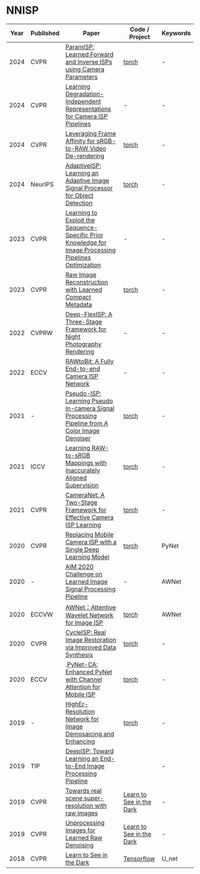 # NNISP



| Year | Published | Paper                                                                 | Code / Project       | Keywords              |
|------|-----------|----------------------------------------------------------------------|----------------------|-----------------------|
| 2024 | CVPR      | [ ParamISP: Learned Forward and Inverse ISPs using Camera Parameters](https://openaccess.thecvf.com/content/CVPR2024/papers/Kim_ParamISP_Learned_Forward_and_Inverse_ISPs_using_Camera_Parameters_CVPR_2024_paper.pdf)   | [torch](https://github.com/woo525/ParamISP)                    | -      |
| 2024 | CVPR      | [ Learning Degradation-Independent Representations for Camera ISP Pipelines](https://openaccess.thecvf.com/content/CVPR2024/papers/Guo_Learning_Degradation-Independent_Representations_for_Camera_ISP_Pipelines_CVPR_2024_paper.pdf)   | -                    | -      |
| 2024 | CVPR      | [Leveraging Frame Affinity for sRGB-to-RAW Video De-rendering](https://openaccess.thecvf.com/content/CVPR2024/papers/Zhang_Leveraging_Frame_Affinity_for_sRGB-to-RAW_Video_De-rendering_CVPR_2024_paper.pdf)   | [torch](https://github.com/zhangchen98/RAW_CVPR24/blob/main/README.md)                  | -      |
| 2024 | NeurIPS      | [AdaptiveISP: Learning an Adaptive Image Signal Processor for Object Detection](https://papers.nips.cc/paper_files/paper/2024/file/cc596a803bedc7a03a87e98c77a22efe-Paper-Conference.pdf)  | [torch](https://github.com/OpenImagingLab/AdaptiveISP)                 | -      |
| 2023 | CVPR      | [Learning to Exploit the Sequence-Specific Prior Knowledge for Image Processing Pipelines Optimization](https://openaccess.thecvf.com/content/CVPR2023/papers/Qin_Learning_To_Exploit_the_Sequence-Specific_Prior_Knowledge_for_Image_Processing_CVPR_2023_paper.pdf)   | -                    | -      |
| 2023 | CVPR      | [Raw Image Reconstruction with Learned Compact Metadata](https://openaccess.thecvf.com/content/CVPR2023/papers/Wang_Raw_Image_Reconstruction_With_Learned_Compact_Metadata_CVPR_2023_paper.pdf)   | [torch](https://openaccess.thecvf.com/content/CVPR2023/papers/Wang_Raw_Image_Reconstruction_With_Learned_Compact_Metadata_CVPR_2023_paper.pdf)                   | -      |
| 2022 | CVPRW      | [Deep-FlexISP: A Three-Stage Framework for Night Photography Rendering](https://openaccess.thecvf.com/content/CVPR2022W/NTIRE/papers/Liu_Deep-FlexISP_A_Three-Stage_Framework_for_Night_Photography_Rendering_CVPRW_2022_paper.pdf)   | -                    | -      |
| 2022 | ECCV      | [RAWtoBit: A Fully End-to-end Camera ISP Network](https://arxiv.org/pdf/2208.07639)   | -                    | -      |
| 2021 | -      | [Pseudo-ISP: Learning Pseudo In-camera Signal Processing Pipeline from A Color Image Denoiser](https://arxiv.org/pdf/2103.10234v1.pdf)   | [torch](https://github.com/happycaoyue/Pseudo-ISP)                    | -      |
| 2021 | ICCV     | [Learning RAW-to-sRGB Mappings with Inaccurately Aligned Supervision](https://arxiv.org/pdf/2108.08119v1)       | [torch](https://github.com/cszhilu1998/RAW-to-sRGB)          | -    |
| 2021 | CVPR      | [CameraNet: A Two-Stage Framework for Effective Camera ISP Learning](https://arxiv.org/pdf/1908.01481)|[torch](https://github.com/swz30/CycleISP)                    | -     |
|2020  |    CVPR   | [Replacing Mobile Camera ISP with a Single Deep Learning Model](https://arxiv.org/pdf/2002.05509.pdf)      | [torch](https://github.com/aiff22/PyNET-PyTorch)              | PyNet       |
| 2020 | -      | [AIM 2020 Challenge on Learned Image Signal Processing Pipeline](https://arxiv.org/pdf/2011.04994.pdf) | -                    | AWNet |
| 2020 | ECCVW      | [AWNet：Attentive Wavelet Network for Image ISP](https://arxiv.org/pdf/2008.09228.pdf) | [torch](https://github.com/Charlie0215/AWNet-Attentive-Wavelet-Network-for-Image-ISP) | AWNet       |
| 2020 | CVPR      | [CycleISP: Real Image Restoration via Improved Data Synthesis](https://arxiv.org/pdf/2003.07761.pdf)         | [torch](https://github.com/swz30/CycleISP)                    | -     |
| 2020 | ECCV      | .[PyNet-CA: Enhanced PyNet with Channel Attention for Mobile ISP](https://link.springer.com/chapter/10.1007/978-3-030-67070-2_12) | [torch](https://github.com/egyptdj/skyb-aim2020-public)                | - |
| 2019 | -      | [HighEr-Resolution Network for Image Demosaicing and Enhancing](https://arxiv.org/pdf/1911.08098.pdf) |  [torch](https://github.com/MKFMIKU/RAW2RGBNet)      | -        |
| 2019 | TIP      | [DeepISP: Toward Learning an End-to-End Image Processing Pipeline](https://arxiv.org/pdf/1801.06724v2) |         | -        |
| 2019 | CVPR      | [Towards real scene super-resolution with raw images](https://arxiv.org/pdf/1805.01934.pdf) |  [Learn to See in the Dark]([https://arxiv.org/pdf/1805.01934.pdf](https://github.com/cchen156/Learning-to-See-in-the-Dark))        | -        |
| 2019 | CVPR      | [Unprocessing Images for Learned Raw Denoising](https://arxiv.org/pdf/1805.01934.pdf) |  [Learn to See in the Dark]([https://arxiv.org/pdf/1805.01934.pdf](https://github.com/cchen156/Learning-to-See-in-the-Dark))        | -        |
| 2018 | CVPR      | [Learn to See in the Dark](https://arxiv.org/pdf/1805.01934.pdf) |  [Tensorflow](https://github.com/cchen156/Learning-to-See-in-the-Dark)        | U_net        |
